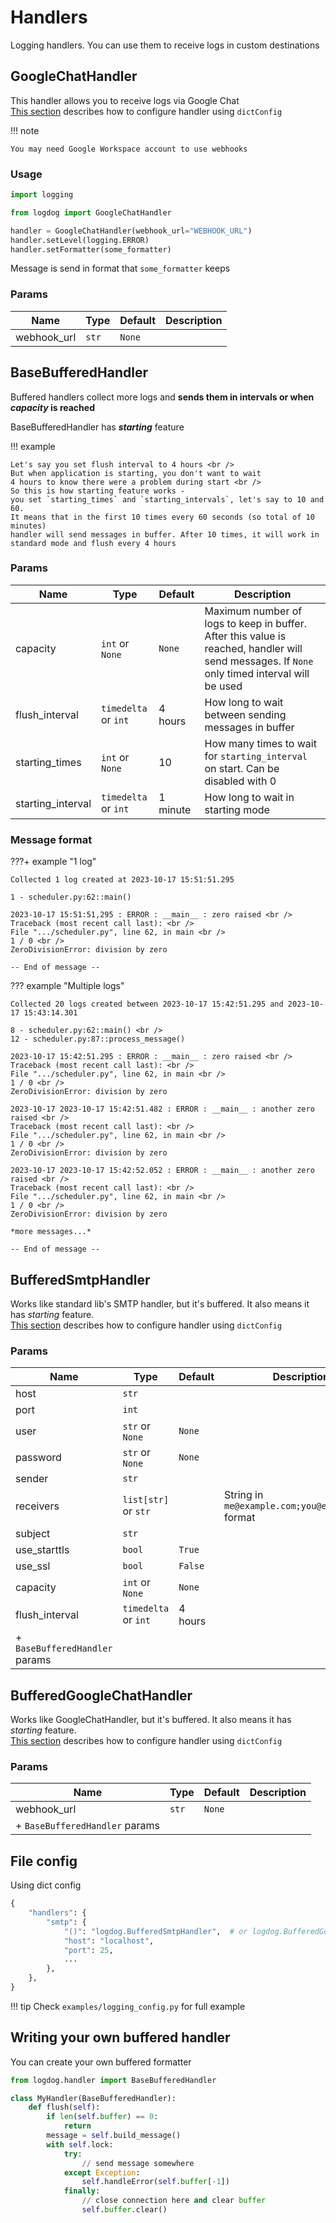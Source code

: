 # Handlers

Logging handlers. You can use them to receive logs in custom destinations

## GoogleChatHandler

This handler allows you to receive logs via Google Chat <br />
[This section](#file-config) describes how to configure handler using `dictConfig`

!!! note

    You may need Google Workspace account to use webhooks

### Usage

```python
import logging

from logdog import GoogleChatHandler

handler = GoogleChatHandler(webhook_url="WEBHOOK_URL")
handler.setLevel(logging.ERROR)
handler.setFormatter(some_formatter)
```

Message is send in format that `some_formatter` keeps

### Params

| Name        | Type  | Default | Description |
|-------------|-------|---------|-------------|
| webhook_url | `str` | `None`  |             |


## BaseBufferedHandler

Buffered handlers collect more logs and **sends them in intervals or when *capacity* is reached**

BaseBufferedHandler has ***starting*** feature

!!! example

    Let's say you set flush interval to 4 hours <br />
    But when application is starting, you don't want to wait
    4 hours to know there were a problem during start <br />
    So this is how starting feature works -
    you set `starting_times` and `starting_intervals`, let's say to 10 and 60.
    It means that in the first 10 times every 60 seconds (so total of 10 minutes)
    handler will send messages in buffer. After 10 times, it will work in standard mode and flush every 4 hours

### Params

| Name              | Type                 | Default  | Description                                         |
|-------------------|----------------------|----------|-----------------------------------------------------|
| capacity          | `int` or `None`      | `None`   | Maximum number of logs to keep in buffer. After this value is reached, handler will send messages. If `None` only timed interval will be used |
| flush_interval    | `timedelta` or `int` | 4 hours  | How long to wait between sending messages in buffer |
| starting_times    | `int` or `None`      | 10       | How many times to wait for `starting_interval` on start. Can be disabled with 0 |
| starting_interval | `timedelta` or `int` | 1 minute | How long to wait in starting mode                   |

### Message format

???+ example "1 log"

    Collected 1 log created at 2023-10-17 15:51:51.295

    1 - scheduler.py:62::main()

    2023-10-17 15:51:51,295 : ERROR : __main__ : zero raised <br />
    Traceback (most recent call last): <br />
    File ".../scheduler.py", line 62, in main <br />
    1 / 0 <br />
    ZeroDivisionError: division by zero

    -- End of message --


??? example "Multiple logs"

    Collected 20 logs created between 2023-10-17 15:42:51.295 and 2023-10-17 15:43:14.301

    8 - scheduler.py:62::main() <br />
    12 - scheduler.py:87::process_message()

    2023-10-17 15:42:51.295 : ERROR : __main__ : zero raised <br />
    Traceback (most recent call last): <br />
    File ".../scheduler.py", line 62, in main <br />
    1 / 0 <br />
    ZeroDivisionError: division by zero

    2023-10-17 2023-10-17 15:42:51.482 : ERROR : __main__ : another zero raised <br />
    Traceback (most recent call last): <br />
    File ".../scheduler.py", line 62, in main <br />
    1 / 0 <br />
    ZeroDivisionError: division by zero

    2023-10-17 2023-10-17 15:42:52.052 : ERROR : __main__ : another zero raised <br />
    Traceback (most recent call last): <br />
    File ".../scheduler.py", line 62, in main <br />
    1 / 0 <br />
    ZeroDivisionError: division by zero

    *more messages...*

    -- End of message --


## BufferedSmtpHandler

Works like standard lib's SMTP handler, but it's buffered.
It also means it has *starting* feature. <br />
[This section](#file-config) describes how to configure handler using `dictConfig`

### Params

| Name                           | Type                 | Default | Description                                       |
|--------------------------------|----------------------|---------|---------------------------------------------------|
| host                           | `str`                |         |                                                   |
| port                           | `int`                |         |                                                   |
| user                           | `str` or `None`      | `None`  |                                                   |
| password                       | `str` or `None`      | `None`  |                                                   |
| sender                         | `str`                |         |                                                   |
| receivers                      | `list[str]` or `str` |         | String in `me@example.com;you@example.com` format |
| subject                        | `str`                |         |                                                   |
| use_starttls                   | `bool`               | `True`  |                                                   |
| use_ssl                        | `bool`               | `False` |                                                   |
| capacity                       | `int` or `None`      | `None`  |                                                   |
| flush_interval                 | `timedelta` or `int` | 4 hours |                                                   |
| + `BaseBufferedHandler` params                                                                                      |


## BufferedGoogleChatHandler

Works like GoogleChatHandler, but it's buffered. It also means it has *starting* feature. <br />
[This section](#file-config) describes how to configure handler using `dictConfig`

### Params

| Name        | Type  | Default | Description |
|-------------|-------|---------|-------------|
| webhook_url | `str` | `None`  |             |
| + `BaseBufferedHandler` params              |

## File config

Using dict config

```python
{
    "handlers": {
        "smtp": {
            "()": "logdog.BufferedSmtpHandler",  # or logdog.BufferedGoogleChatHandler
            "host": "localhost",
            "port": 25,
            ...
        },
    },
}
```

!!! tip
    Check `examples/logging_config.py` for full example


## Writing your own buffered handler

You can create your own buffered formatter

```python
from logdog.handler import BaseBufferedHandler

class MyHandler(BaseBufferedHandler):
    def flush(self):
        if len(self.buffer) == 0:
            return
        message = self.build_message()
        with self.lock:
            try:
                // send message somewhere
            except Exception:
                self.handleError(self.buffer[-1])
            finally:
                // close connection here and clear buffer
                self.buffer.clear()
```
